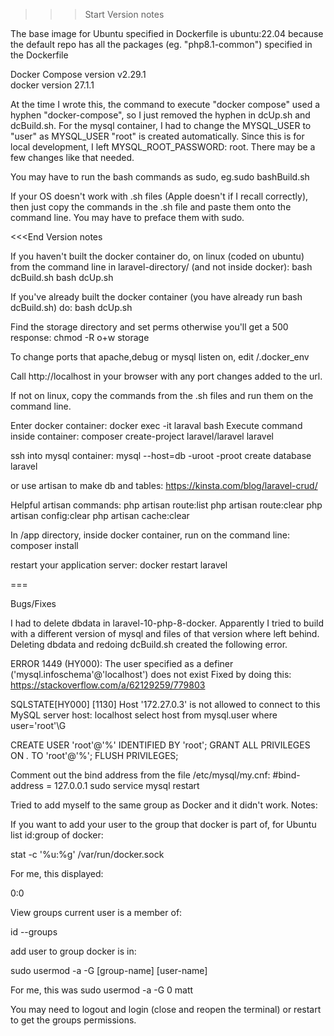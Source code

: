 >>>Start Version notes

The base image for Ubuntu specified in Dockerfile is ubuntu:22.04 because the default repo has all the packages (eg. "php8.1-common") specified in the Dockerfile

Docker Compose version v2.29.1  
docker version 27.1.1  

At the time I wrote this, the command to execute "docker compose" used a hyphen "docker-compose", so I just removed the hyphen in dcUp.sh and dcBuild.sh. For the mysql container, I had to change the MYSQL_USER to "user" as MYSQL_USER "root" is created automatically. Since this is for local development, I left MYSQL_ROOT_PASSWORD: root. There may be a few changes like that needed. 

You may have to run the bash commands as sudo, eg.sudo bashBuild.sh

If your OS doesn't work with .sh files (Apple doesn't if I recall correctly), then just copy the commands in the .sh file and paste them onto the command line. You may have to preface them with sudo.

<<<End Version notes


If you haven't built the docker container do, on linux (coded on ubuntu) from the command line in laravel-directory/ (and not inside docker):
bash dcBuild.sh
bash dcUp.sh

If you've already built the docker container (you have already run bash dcBuild.sh) do:
bash dcUp.sh

Find the storage directory and set perms otherwise you'll get a 500 response:
chmod -R o+w storage

To change ports that apache,debug or mysql listen on, edit /.docker_env

Call http://localhost in your browser with any port changes added to the url.

If not on linux, copy the commands from the .sh files and run them on the command line.

Enter docker container:
docker exec -it laraval bash
Execute command inside container:
composer create-project laravel/laravel laravel

ssh into mysql container:
mysql --host=db -uroot -proot
create database laravel

or use artisan to make db and tables:
https://kinsta.com/blog/laravel-crud/

Helpful artisan commands:
php artisan route:list
php artisan route:clear
php artisan config:clear
php artisan cache:clear

In /app directory, inside docker container, run on the command line:
composer install

restart your application server:
docker restart laravel

===

Bugs/Fixes

I had to delete dbdata in laravel-10-php-8-docker. Apparently I tried to build with a different version of mysql and 
files of that version where left behind. Deleting dbdata and redoing dcBuild.sh created the following error.

ERROR 1449 (HY000): The user specified as a definer ('mysql.infoschema'@'localhost') does not exist
Fixed by doing this: 
https://stackoverflow.com/a/62129259/779803

SQLSTATE[HY000] [1130] Host '172.27.0.3' is not allowed to connect to this MySQL server
host: localhost
select host from mysql.user where user='root'\G

CREATE USER 'root'@'%' IDENTIFIED BY 'root';
GRANT ALL PRIVILEGES ON *.* TO 'root'@'%';
FLUSH PRIVILEGES;

Comment out the bind address from the file /etc/mysql/my.cnf:
#bind-address  = 127.0.0.1
sudo service mysql restart

Tried to add myself to the same group as Docker and it didn't work. Notes:

If you want to add your user to the group that docker is part of, for Ubuntu list id:group of docker:

stat -c '%u:%g' /var/run/docker.sock

For me, this displayed:

0:0

View groups current user is a member of:

id --groups

add user to group docker is in:

sudo usermod -a -G [group-name] [user-name]

For me, this was sudo usermod -a -G 0 matt

You may need to logout and login (close and reopen the terminal) or restart to get the groups permissions.


